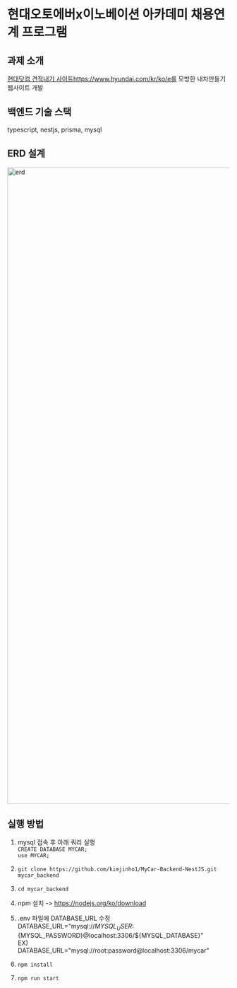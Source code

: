 # 현대오토에버x이노베이션 아카데미 채용연계 프로그램  
## 과제 소개  
[현대닷컴 견적내기 사이트](https://www.hyundai.com/kr/ko/e)https://www.hyundai.com/kr/ko/e를 모방한 내차만들기 웹사이트 개발  

## 백엔드 기술 스택  
typescript, nestjs, prisma, mysql  

## ERD 설계  
<img width="1440" alt="erd" src="https://github.com/kimjinho1/MyCar-Backend-NestJS/assets/29765855/5a911984-88cd-410c-8159-ce45302060e2">


## 실행 방법  
1. mysql 접속 후 아래 쿼리 실행   
`CREATE DATABASE MYCAR;`  
`use MYCAR;`  

2. `git clone https://github.com/kimjinho1/MyCar-Backend-NestJS.git mycar_backend`  

3. `cd mycar_backend`  

4. npm 설치 -> https://nodejs.org/ko/download  

5. .env 파일에 DATABASE_URL 수정  
DATABASE_URL="mysql://${MYSQL_USER}:${MYSQL_PASSWORD}@localhost:3306/${MYSQL_DATABASE}"  
EX)  
DATABASE_URL="mysql://root:password@localhost:3306/mycar"  

6. `npm install`  

7. `npm run start`  
